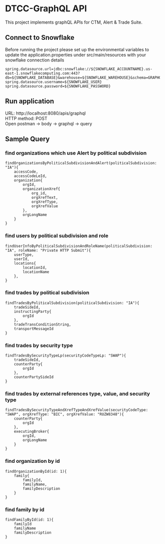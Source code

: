 # DTCC-GraphQL API
This project implements graphQL APIs for CTM, Alert & Trade Suite.

## Connect to Snowflake

Before running the project please set up the environmental variables to update the application.properties under src/main/resources with your snowflake connection details
```
spring.datasource.url=jdbc:snowflake://${SNOWFLAKE_ACCOUNTNAME}.us-east-1.snowflakecomputing.com:443?db=${SNOWFLAKE_DATABASE}&warehouse=${SNOWFLAKE_WAREHOUSE}&schema=GRAPHQL
spring.datasource.username=${SNOWFLAKE_USER}
spring.datasource.password=${SNOWFLAKE_PASSWORD}
```

## Run application
URL: http://localhost:8080/apis/graphql  
HTTP method: POST  
Open postman -> body -> graphql -> query

## Sample Query

### find organizations which use Alert by political subdivision
```
findOrganizationsByPoliticalSubdivisionAndAlert(politicalSubdivision: "IA"){
    accessCode,
    accessCodeLeId,
    organization{
        orgId,
        organizationXref{
            org_id,
            orgXrefText,
            orgXrefType,
            orgXrefValue
        },
        orgLongName
    }
}
```

### find users by political subdivision and role
```
findUserInfoByPoliticalSubdivisionAndRoleName(politicalSubdivision: "IA", roleName: "Private HTTP Submit"){
    userType,
    userId,
    locations{
        locationId,
        locationName
    },
}
```

### find trades by political subdivision
```
findTradesByPoliticalSubdivision(politicalSubdivision: "IA"){
    tradeSideId,
    instructingParty{
        orgId
    },
    tradeTransConditionString,
    transportMessageId
}
```

### find trades by security type
```
findTradesBySecurityTypeLp(securityCodeTypeLp: "SWAP"){
    tradeSideId,
    counterParty{
        orgId
    },
    counterPartySideId
}
```

### find trades by external references type, value, and security type
```
findTradesBySecurityTypeAndXrefTypeAndXrefValue(securityCodeType: "SWAP", orgXrefType: "BIC", orgXrefValue: "RUZW8348"){
    counterParty{
        orgId
    },
    executingBroker{
        orgId,
        orgLongName
    }
}
```

### find organization by id
```
findOrganizationById(id: 1){
    family{
        familyId,
        familyName,
        familyDescription
    }
}
```

### find family by id
```
findFamilyById(id: 1){
    familyId
    familyName
    familyDescription
}
```